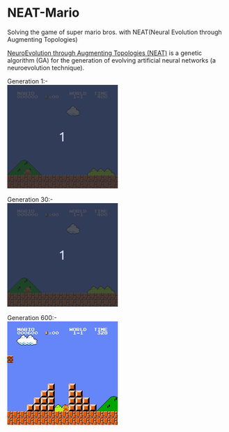 # NEAT-Mario
Solving the game of super mario bros. with NEAT(Neural Evolution through Augmenting Topologies)

[NeuroEvolution through Augmenting Topologies (NEAT)](http://nn.cs.utexas.edu/downloads/papers/stanley.ec02.pdf) is a genetic algorithm (GA) for the generation of evolving artificial neural networks (a neuroevolution technique).

Generation 1:-    
![](Gen1.gif)

Generation 30:-  
![](Gen30.gif)

Generation 600:-  
![](Gen600.gif)
